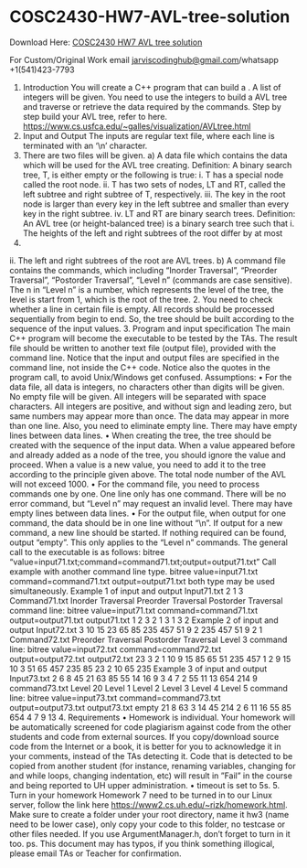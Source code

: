 # COSC2430-HW7-AVL-tree-solution

Download Here: [COSC2430 HW7 AVL tree solution](https://jarviscodinghub.com/assignment/hw7-avl-tree-solution/)

For Custom/Original Work email jarviscodinghub@gmail.com/whatsapp +1(541)423-7793

1. Introduction
You will create a C++ program that can build a . A list of integers will be
given. You need to use the integers to build a AVL tree and traverse or retrieve
the data required by the commands. Step by step build your AVL tree, refer to
here.
https://www.cs.usfca.edu/~galles/visualization/AVLtree.html
2. Input and Output
The inputs are regular text file, where each line is terminated with an ‘\n’
character.
1. There are two files will be given.
a) A data file which contains the data which will be used for the AVL
tree creating. Definition: A binary search tree, T, is either empty or the
following is true:
i. T has a special node called the root node.
ii. T has two sets of nodes, LT and RT, called the left subtree and right
subtree of T, respectively.
iii. The key in the root node is larger than every key in the left subtree
and smaller than every key in the right subtree.
iv. LT and RT are binary search trees.
Definition: An AVL tree (or height-balanced tree) is a binary search tree
such that
i. The heights of the left and right subtrees of the root differ by at most
1.
ii. The left and right subtrees of the root are AVL trees.
b) A command file contains the commands, which including “Inorder
Traversal”, “Preorder Traversal”, “Postorder Traversal”, “Level n”
(commands are case sensitive). The n in “Level n” is a number, which
represents the level of the tree, the level is start from 1, which is the
root of the tree.
2. You need to check whether a line in certain file is empty.
All records should be processed sequentially from begin to end. So, the tree
should be built according to the sequence of the input values.
3. Program and input specification
The main C++ program will become the executable to be tested by the TAs. The
result file should be written to another text file (output file), provided with the
command line. Notice that the input and output files are specified in the
command line, not inside the C++ code. Notice also the quotes in the program
call, to avoid Unix/Windows get confused.
Assumptions:
• For the data file, all data is integers, no characters other than digits will be
given. No empty file will be given. All integers will be separated with space
characters. All integers are positive, and without sign and leading zero, but
same numbers may appear more than once. The data may appear in more
than one line. Also, you need to eliminate empty line. There may have empty
lines between data lines.
• When creating the tree, the tree should be created with the sequence of the
input data. When a value appeared before and already added as a node of
the tree, you should ignore the value and proceed. When a value is a new
value, you need to add it to the tree according to the principle given above.
The total node number of the AVL will not exceed 1000.
• For the command file, you need to process commands one by one. One line
only has one command. There will be no error command, but “Level n” may
request an invalid level. There may have empty lines between data lines.
• For the output file, when output for one command, the data should be in
one line without “\n”. If output for a new command, a new line should be
started. If nothing required can be found, output “empty”. This only applies
to the “Level n” commands.
The general call to the executable is as follows:
bitree “value=input71.txt;command=command71.txt;output=output71.txt”
Call example with another command line type.
bitree value=input71.txt command=command71.txt output=output71.txt
both type may be used simultaneously.
Example 1 of input and output
Input71.txt
2 1 3
Command71.txt
Inorder Traversal
Preorder Traversal
Postorder Traversal
command line:
bitree value=input71.txt command=command71.txt output=output71.txt
output71.txt
1 2 3
2 1 3
1 3 2
Example 2 of input and output
Input72.txt
3 10 15 23 65 85 235 457 51 9 2
235 457 51 9 2 1
Command72.txt
Preorder Traversal
Postorder Traversal
Level 3
command line:
bitree value=input72.txt command=command72.txt output=output72.txt
output72.txt
23 3 2 1 10 9 15 85 65 51 235 457
1 2 9 15 10 3 51 65 457 235 85 23
2 10 65 235
Example 3 of input and output
Input73.txt
2 6 8 45 21 63 85 55 14 16 9 3 4 7 2 55 11 13 654 214 9
command73.txt
Level 20
Level 1
Level 2
Level 3
Level 4
Level 5
command line:
bitree value=input73.txt command=command73.txt output=output73.txt
output73.txt
empty
21
8 63
3 14 45 214
2 6 11 16 55 85 654
4 7 9 13
4. Requirements
• Homework is individual. Your homework will be automatically screened for
code plagiarism against code from the other students and code from external
sources. If you copy/download source code from the Internet or a book, it is
better for you to acknowledge it in your comments, instead of the TAs detecting
it. Code that is detected to be copied from another student (for instance,
renaming variables, changing for and while loops, changing indentation, etc)
will result in ”Fail” in the course and being reported to UH upper administration.
• timeout is set to 5s.
5. Turn in your homework
Homework 7 need to be turned in to our Linux server, follow the link here
https://www2.cs.uh.edu/~rizk/homework.html.
Make sure to create a folder under your root directory, name it hw3 (name need
to be lower case), only copy your code to this folder, no testcase or other files
needed. If you use ArgumentManager.h, don’t forget to turn in it too.
ps. This document may has typos, if you think something illogical, please email
TAs or Teacher for confirmation.

